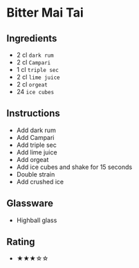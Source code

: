 # Bitter Mai Tai

## Ingredients
- 2 cl `dark rum`
- 2 cl `Campari`
- 1 cl `triple sec`
- 2 cl `lime juice`
- 2 cl `orgeat`
- 24 `ice cubes`

## Instructions
- Add dark rum
- Add Campari
- Add triple sec
- Add lime juice
- Add orgeat
- Add ice cubes and shake for 15 seconds
- Double strain
- Add crushed ice

## Glassware
- Highball glass

## Rating
- ★★★☆☆